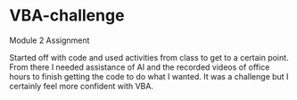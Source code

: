 # VBA-challenge
Module 2 Assignment


Started off with code and used activities from class to get to a certain point.
From there I needed assistance of AI and the recorded videos of office hours to finish getting the code to do what I wanted.
It was a challenge but I certainly feel more confident with VBA.

